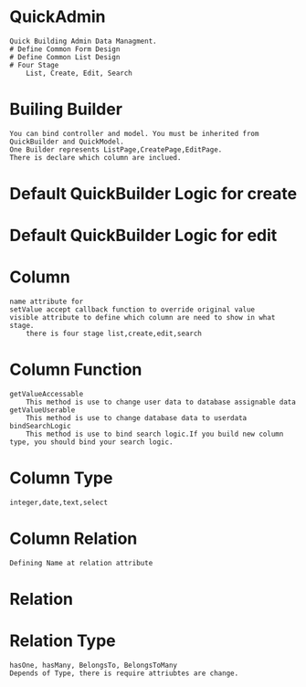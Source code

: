 # QuickAdmin
    Quick Building Admin Data Managment.
    # Define Common Form Design
    # Define Common List Design
    # Four Stage
        List, Create, Edit, Search

# Builing Builder
    You can bind controller and model. You must be inherited from QuickBuilder and QuickModel.
    One Builder represents ListPage,CreatePage,EditPage.
    There is declare which column are inclued.

# Default QuickBuilder Logic for create
# Default QuickBuilder Logic for edit

# Column
    name attribute for
    setValue accept callback function to override original value
    visible attribute to define which column are need to show in what stage.
        there is four stage list,create,edit,search

# Column Function
    getValueAccessable
        This method is use to change user data to database assignable data
    getValueUserable
        This method is use to change database data to userdata
    bindSearchLogic
        This method is use to bind search logic.If you build new column type, you should bind your search logic.

# Column Type
    integer,date,text,select

# Column Relation
    Defining Name at relation attribute
    
# Relation
# Relation Type
    hasOne, hasMany, BelongsTo, BelongsToMany
    Depends of Type, there is require attriubtes are change.